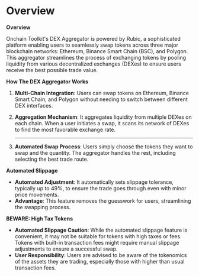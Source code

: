 # Overview

**Overview**

Onchain Toolkit's DEX Aggregator is powered by Rubic, a sophisticated platform enabling users to seamlessly swap tokens across three major blockchain networks: Ethereum, Binance Smart Chain (BSC), and Polygon. This aggregator streamlines the process of exchanging tokens by pooling liquidity from various decentralized exchanges (DEXes) to ensure users receive the best possible trade value.

**How The DEX Aggregator Works**

1. **Multi-Chain Integration**: Users can swap tokens on Ethereum, Binance Smart Chain, and Polygon without needing to switch between different DEX interfaces.
2.  **Aggregation Mechanism**: It aggregates liquidity from multiple DEXes on each chain. When a user initiates a swap, it scans its network of DEXes to find the most favorable exchange rate.

    ***
3. **Automated Swap Process**: Users simply choose the tokens they want to swap and the quantity. The aggregator handles the rest, including selecting the best trade route.

**Automated Slippage**

* **Automated Adjustment**: It automatically sets slippage tolerance, typically up to 49%, to ensure the trade goes through even with minor price movements.
* **Advantage**: This feature removes the guesswork for users, streamlining the swapping process.

**BEWARE: High Tax Tokens**

* **Automated Slippage Caution**: While the automated slippage feature is convenient, it may not be suitable for tokens with high taxes or fees. Tokens with built-in transaction fees might require manual slippage adjustments to ensure a successful swap.
* **User Responsibility**: Users are advised to be aware of the tokenomics of the assets they are trading, especially those with higher than usual transaction fees.


